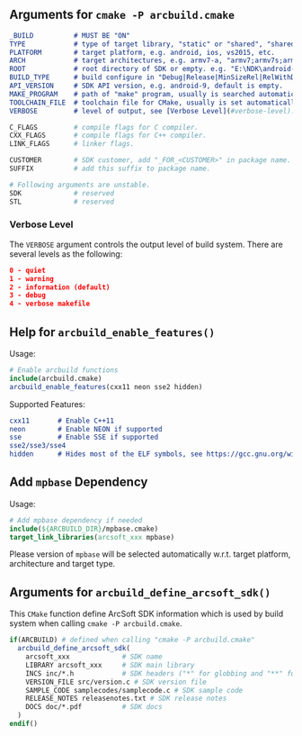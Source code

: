 
## Arguments for `cmake -P arcbuild.cmake`

```cmake
_BUILD          # MUST BE "ON"
TYPE            # type of target library, "static" or "shared", "shared" by default
PLATFORM        # target platform, e.g. android, ios, vs2015, etc.
ARCH            # target architectures, e.g. armv7-a, "armv7;armv7s;arm64", etc.
ROOT            # root directory of SDK or empty. e.g. "E:\NDK\android-ndk-r11b", default is empty.
BUILD_TYPE      # build configure in "Debug|Release|MinSizeRel|RelWithDebInfo", default is "Release"
API_VERSION     # SDK API version, e.g. android-9, default is empty.
MAKE_PROGRAM    # path of "make" program, usually is searched automatically.
TOOLCHAIN_FILE  # toolchain file for CMake, usually is set automatically.
VERBOSE         # level of output, see [Verbose Level](#verbose-level).

C_FLAGS         # compile flags for C compiler.
CXX_FLAGS       # compile flags for C++ compiler.
LINK_FLAGS      # linker flags.

CUSTOMER        # SDK customer, add "_FOR_<CUSTOMER>" in package name.
SUFFIX          # add this suffix to package name.

# Following arguments are unstable.
SDK             # reserved
STL             # reserved
```

### Verbose Level

The `VERBOSE` argument controls the output level of build system.
There are several levels as the following:

```cmake
0 - quiet
1 - warning
2 - information (default)
3 - debug
4 - verbose makefile
```


## Help for `arcbuild_enable_features()`

Usage:
```cmake
# Enable arcbuild functions
include(arcbuild.cmake)
arcbuild_enable_features(cxx11 neon sse2 hidden)
```

Supported Features:

```cmake
cxx11       # Enable C++11
neon        # Enable NEON if supported
sse         # Enable SSE if supported
sse2/sse3/sse4
hidden      # Hides most of the ELF symbols, see https://gcc.gnu.org/wiki/Visibility
```


## Add `mpbase` Dependency

Usage:

```cmake
# Add mpbase dependency if needed
include(${ARCBUILD_DIR}/mpbase.cmake)
target_link_libraries(arcsoft_xxx mpbase)
```

Please version of `mpbase` will be selected automatically w.r.t. target platform, architecture and target type.



## Arguments for `arcbuild_define_arcsoft_sdk()`

This `CMake` function define ArcSoft SDK information which is used by build system when calling `cmake -P arcbuild.cmake`.

```cmake
if(ARCBUILD) # defined when calling "cmake -P arcbuild.cmake"
  arcbuild_define_arcsoft_sdk(
    arcsoft_xxx             # SDK name
    LIBRARY arcsoft_xxx     # SDK main library
    INCS inc/*.h            # SDK headers ("*" for globbing and "**" for recursive globbing)
    VERSION_FILE src/version.c # SDK version file
    SAMPLE_CODE samplecodes/samplecode.c # SDK sample code
    RELEASE_NOTES releasenotes.txt # SDK release notes
    DOCS doc/*.pdf          # SDK docs
  )
endif()
```

